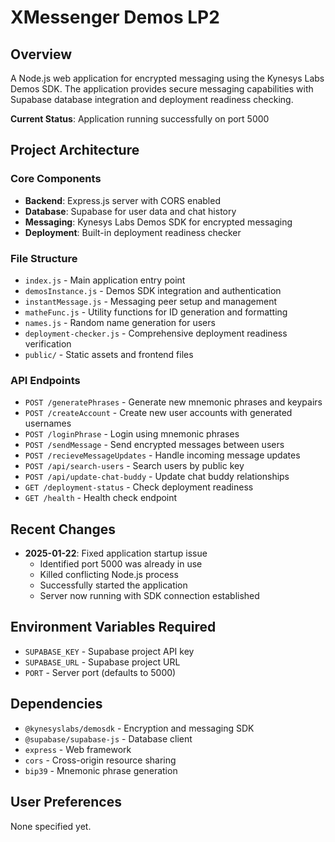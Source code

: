 # XMessenger Demos LP2

## Overview
A Node.js web application for encrypted messaging using the Kynesys Labs Demos SDK. The application provides secure messaging capabilities with Supabase database integration and deployment readiness checking.

**Current Status**: Application running successfully on port 5000

## Project Architecture

### Core Components
- **Backend**: Express.js server with CORS enabled
- **Database**: Supabase for user data and chat history
- **Messaging**: Kynesys Labs Demos SDK for encrypted messaging
- **Deployment**: Built-in deployment readiness checker

### File Structure
- `index.js` - Main application entry point
- `demosInstance.js` - Demos SDK integration and authentication
- `instantMessage.js` - Messaging peer setup and management
- `matheFunc.js` - Utility functions for ID generation and formatting
- `names.js` - Random name generation for users
- `deployment-checker.js` - Comprehensive deployment readiness verification
- `public/` - Static assets and frontend files

### API Endpoints
- `POST /generatePhrases` - Generate new mnemonic phrases and keypairs
- `POST /createAccount` - Create new user accounts with generated usernames
- `POST /loginPhrase` - Login using mnemonic phrases
- `POST /sendMessage` - Send encrypted messages between users
- `POST /recieveMessageUpdates` - Handle incoming message updates
- `POST /api/search-users` - Search users by public key
- `POST /api/update-chat-buddy` - Update chat buddy relationships
- `GET /deployment-status` - Check deployment readiness
- `GET /health` - Health check endpoint

## Recent Changes
- **2025-01-22**: Fixed application startup issue
  - Identified port 5000 was already in use
  - Killed conflicting Node.js process
  - Successfully started the application
  - Server now running with SDK connection established

## Environment Variables Required
- `SUPABASE_KEY` - Supabase project API key
- `SUPABASE_URL` - Supabase project URL
- `PORT` - Server port (defaults to 5000)

## Dependencies
- `@kynesyslabs/demosdk` - Encryption and messaging SDK
- `@supabase/supabase-js` - Database client
- `express` - Web framework
- `cors` - Cross-origin resource sharing
- `bip39` - Mnemonic phrase generation

## User Preferences
None specified yet.